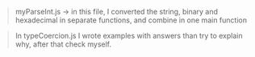 > myParseInt.js -> in this file, I converted the string, binary and hexadecimal in separate functions, and combine in one main function

> In typeCoercion.js I wrote examples with answers than try to explain why, after that check myself.